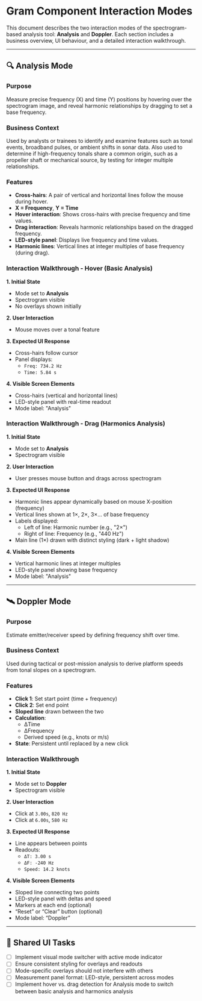 # Gram Component Interaction Modes

This document describes the two interaction modes of the spectrogram-based analysis tool: **Analysis** and **Doppler**. Each section includes a business overview, UI behaviour, and a detailed interaction walkthrough.

---

## 🔍 Analysis Mode

### Purpose
Measure precise frequency (X) and time (Y) positions by hovering over the spectrogram image, and reveal harmonic relationships by dragging to set a base frequency.

### Business Context
Used by analysts or trainees to identify and examine features such as tonal events, broadband pulses, or ambient shifts in sonar data. Also used to determine if high-frequency tonals share a common origin, such as a propeller shaft or mechanical source, by testing for integer multiple relationships.

### Features
- **Cross-hairs**: A pair of vertical and horizontal lines follow the mouse during hover.
- **X = Frequency**, **Y = Time**
- **Hover interaction**: Shows cross-hairs with precise frequency and time values.
- **Drag interaction**: Reveals harmonic relationships based on the dragged frequency.
- **LED-style panel**: Displays live frequency and time values.
- **Harmonic lines**: Vertical lines at integer multiples of base frequency (during drag).

### Interaction Walkthrough - Hover (Basic Analysis)

**1. Initial State**
- Mode set to **Analysis**
- Spectrogram visible
- No overlays shown initially

**2. User Interaction**
- Mouse moves over a tonal feature

**3. Expected UI Response**
- Cross-hairs follow cursor
- Panel displays:
  - `Freq: 734.2 Hz`
  - `Time: 5.84 s`

**4. Visible Screen Elements**
- Cross-hairs (vertical and horizontal lines)
- LED-style panel with real-time readout
- Mode label: "Analysis"

### Interaction Walkthrough - Drag (Harmonics Analysis)

**1. Initial State**
- Mode set to **Analysis**
- Spectrogram visible

**2. User Interaction**
- User presses mouse button and drags across spectrogram

**3. Expected UI Response**
- Harmonic lines appear dynamically based on mouse X-position (frequency)
- Vertical lines shown at 1×, 2×, 3×... of base frequency
- Labels displayed:
  - Left of line: Harmonic number (e.g., "2×")
  - Right of line: Frequency (e.g., "440 Hz")
- Main line (1×) drawn with distinct styling (dark + light shadow)

**4. Visible Screen Elements**
- Vertical harmonic lines at integer multiples
- LED-style panel showing base frequency
- Mode label: "Analysis"

---

## 🛰️ Doppler Mode

### Purpose
Estimate emitter/receiver speed by defining frequency shift over time.

### Business Context
Used during tactical or post-mission analysis to derive platform speeds from tonal slopes on a spectrogram.

### Features
- **Click 1**: Set start point (time + frequency)
- **Click 2**: Set end point
- **Sloped line** drawn between the two
- **Calculation**:
  - ΔTime
  - ΔFrequency
  - Derived speed (e.g., knots or m/s)
- **State**: Persistent until replaced by a new click

### Interaction Walkthrough

**1. Initial State**
- Mode set to **Doppler**
- Spectrogram visible

**2. User Interaction**
- Click at `3.00s`, `820 Hz`
- Click at `6.00s`, `580 Hz`

**3. Expected UI Response**
- Line appears between points
- Readouts:
  - `ΔT: 3.00 s`
  - `ΔF: -240 Hz`
  - `Speed: 14.2 knots`

**4. Visible Screen Elements**
- Sloped line connecting two points
- LED-style panel with deltas and speed
- Markers at each end (optional)
- “Reset” or “Clear” button (optional)
- Mode label: “Doppler”

---

## 🧩 Shared UI Tasks

- [ ] Implement visual mode switcher with active mode indicator
- [ ] Ensure consistent styling for overlays and readouts
- [ ] Mode-specific overlays should not interfere with others
- [ ] Measurement panel format: LED-style, persistent across modes
- [ ] Implement hover vs. drag detection for Analysis mode to switch between basic analysis and harmonics analysis

